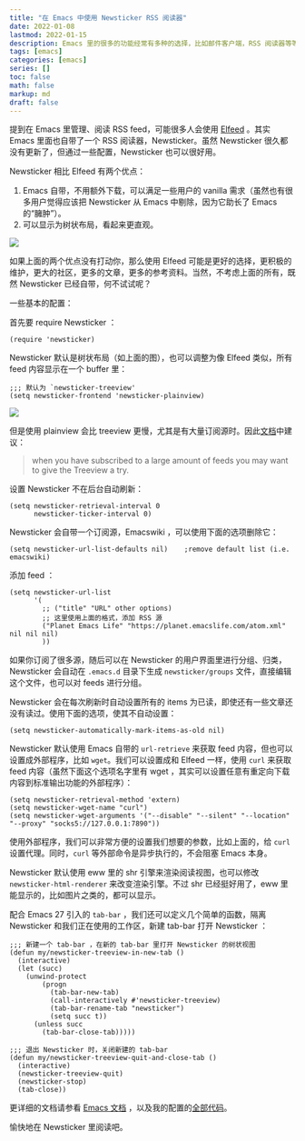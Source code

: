 ```yaml
---
title: "在 Emacs 中使用 Newsticker RSS 阅读器"
date: 2022-01-08
lastmod: 2022-01-15
description: Emacs 里的很多的功能经常有多种的选择，比如邮件客户端，RSS 阅读器等等，elfeed 经常被 emacser 们所讨论。但是其实 Emacs 里已经自带了一个 RSS 阅读器，即 Newsticker 。本文就着重讨论如何配置 Newsticker 。
tags: [emacs]
categories: [emacs]
series: []
toc: false
math: false
markup: md
draft: false
---
```


提到在 Emacs 里管理、阅读 RSS feed，可能很多人会使用 [Elfeed](https://github.com/skeeto/elfeed) 。其实 Emacs 里面也自带了一个 RSS 阅读器，Newsticker。虽然 Newsticker 很久都没有更新了，但通过一些配置，Newsticker 也可以很好用。

Newsticker 相比 Elfeed 有两个优点：
1. Emacs 自带，不用额外下载，可以满足一些用户的 vanilla 需求（虽然也有很多用户觉得应该把 Newsticker 从 Emacs 中剔除，因为它助长了 Emacs 的“臃肿”）。
2. 可以显示为树状布局，看起来更直观。

![](https://res.cloudinary.com/dny1wymwm/image/upload/v1641649041/2022-01-08_212535_358131644_id7aas.png)

如果上面的两个优点没有打动你，那么使用 Elfeed 可能是更好的选择，更积极的维护，更大的社区，更多的文章，更多的参考资料。当然，不考虑上面的所有，既然 Newsticker 已经自带，何不试试呢？

一些基本的配置：

首先要 require Newsticker ：
```elisp
(require 'newsticker)
```

Newsticker 默认是树状布局（如上面的图），也可以调整为像 Elfeed 类似，所有 feed 内容显示在一个 buffer 里：

```elisp
;;; 默认为 `newsticker-treeview'
(setq newsticker-frontend 'newsticker-plainview)
```

![](https://res.cloudinary.com/dny1wymwm/image/upload/v1642226161/newsticker-plainview_u6g8tv.png)

但是使用 plainview 会比 treeview 更慢，尤其是有大量订阅源时。因此[文档](https://www.gnu.org/software/emacs/manual/html_mono/newsticker.html#Frontends)中建议：

> when you have subscribed to a large amount of feeds you may want to give the Treeview a try.

设置 Newsticker 不在后台自动刷新：
```elisp
(setq newsticker-retrieval-interval 0
      newsticker-ticker-interval 0)
```

Newsticker 会自带一个订阅源，Emacswiki ，可以使用下面的选项删除它：

```elisp
(setq newsticker-url-list-defaults nil)    ;remove default list (i.e. emacswiki)
```


添加 feed ：

```elisp
(setq newsticker-url-list
      '(
        ;; ("title" "URL" other options)
        ;; 这里使用上面的格式，添加 RSS 源
        ("Planet Emacs Life" "https://planet.emacslife.com/atom.xml" nil nil nil)
        ))
```

如果你订阅了很多源，随后可以在 Newsticker 的用户界面里进行分组、归类，Newsticker 会自动在 `.emacs.d` 目录下生成 `newsticker/groups` 文件，直接编辑这个文件，也可以对 feeds 进行分组。

Newsticker 会在每次刷新时自动设置所有的 items 为已读，即使还有一些文章还没有读过。使用下面的选项，使其不自动设置：

```elisp
(setq newsticker-automatically-mark-items-as-old nil)
```

Newsticker 默认使用 Emacs 自带的 `url-retrieve` 来获取 feed 内容，但也可以设置成外部程序，比如 `wget`。我们可以设置成和 Elfeed 一样，使用 `curl` 来获取 feed 内容（虽然下面这个选项名字里有 wget ，其实可以设置任意有重定向下载内容到标准输出功能的外部程序）：

```elisp
(setq newsticker-retrieval-method 'extern)
(setq newsticker-wget-name "curl")
(setq newsticker-wget-arguments '("--disable" "--silent" "--location" "--proxy" "socks5://127.0.0.1:7890"))
```

使用外部程序，我们可以非常方便的设置我们想要的参数，比如上面的，给 `curl` 设置代理。同时，`curl` 等外部命令是异步执行的，不会阻塞 Emacs 本身。

Newsticker 默认使用 eww 里的 shr 引擎来渲染阅读视图，也可以修改 `newsticker-html-renderer` 来改变渲染引擎。不过 shr 已经挺好用了，eww 里能显示的，比如图片之类的，都可以显示。

配合 Emacs 27 引入的 `tab-bar` ，我们还可以定义几个简单的函数，隔离 Newsticker 和我们正在使用的工作区，新建 tab-bar 打开 Newsticker ：

```elisp
;;; 新建一个 tab-bar ，在新的 tab-bar 里打开 Newsticker 的树状视图
(defun my/newsticker-treeview-in-new-tab ()
  (interactive)
  (let (succ)
    (unwind-protect
        (progn
          (tab-bar-new-tab)
          (call-interactively #'newsticker-treeview)
          (tab-bar-rename-tab "newsticker")
          (setq succ t))
      (unless succ
        (tab-bar-close-tab)))))

;;; 退出 Newsticker 时，关闭新建的 tab-bar
(defun my/newsticker-treeview-quit-and-close-tab ()
  (interactive)
  (newsticker-treeview-quit)
  (newsticker-stop)
  (tab-close))
```

更详细的文档请参看 [Emacs 文档](https://www.gnu.org/software/emacs/manual/html_mono/newsticker.html) ，以及我的配置的[全部代码](https://github.com/qdzhang/.emacs.d/blob/f81bb777a636ef08223fde38b4b5c5c32c17940b/init.el#L4420)。

愉快地在 Newsticker 里阅读吧。
